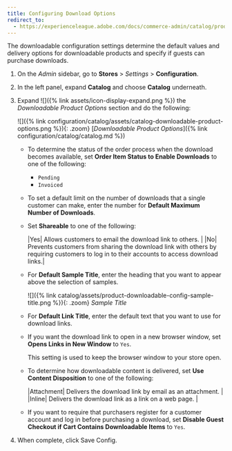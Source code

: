 ```yaml
---
title: Configuring Download Options
redirect_to:
  - https://experienceleague.adobe.com/docs/commerce-admin/catalog/products/types/product-create-downloadable.html#configure-the-download-options
---
```


The downloadable configuration settings determine the default values and delivery options for downloadable products and specify if guests can purchase downloads.

1. On the _Admin_ sidebar, go to **Stores** > _Settings_ > **Configuration**.

1. In the left panel, expand **Catalog** and choose **Catalog** underneath.

1. Expand ![]({% link assets/icon-display-expand.png %}) the _Downloadable Product Options_ section and do the following:

    ![]({% link configuration/catalog/assets/catalog-downloadable-product-options.png %}){: .zoom}
    [_Downloadable Product Options_]({% link configuration/catalog/catalog.md %})

   - To determine the status of the order process when the download becomes available, set **Order Item Status to Enable Downloads** to one of the following:

      - `Pending`
      - `Invoiced`

   - To set a default limit on the number of downloads that a single customer can make, enter the number for **Default Maximum Number of Downloads**.

   - Set **Shareable** to one of the following:

      |Yes| Allows customers to email the download link to others. |
      |No| Prevents customers from sharing the download link with others by requiring customers to log in to their accounts to access download links.|

   - For **Default Sample Title**, enter the heading that you want to appear above the selection of samples.

      ![]({% link catalog/assets/product-downloadable-config-sample-title.png %}){: .zoom}
      _Sample Title_

   - For **Default Link Title**, enter the default text that you want to use for download links.

   - If you want the download link to open in a new browser window, set **Opens Links in New Window** to `Yes`.

      This setting is used to keep the browser window to your store open.

   - To determine how downloadable content is delivered, set **Use Content Disposition** to one of the following:

      |Attachment| Delivers the download link by email as an attachment. |
      |Inline| Delivers the download link as a link on a web page. |

   - If you want to require that purchasers register for a customer account and log in before purchasing a download, set **Disable Guest Checkout if Cart Contains Downloadable Items** to `Yes`.

1. When complete, click <span class="btn">Save Config</span>.
